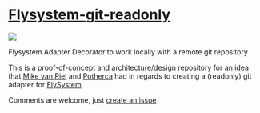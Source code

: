 # [Flysystem-git-readonly](https://github.com/potherca/flysystem-readonly-git-adapter)

[![](http://img.shields.io/badge/Project%20Stage-Research-orange.svg)](http://bl.ocks.org/potherca/raw/a2ae67caa3863a299ba0/)

Flysystem Adapter Decorator to work locally with a remote git repository

This is a proof-of-concept and architecture/design repository for 
[an idea](https://twitter.com/mvriel/status/593656999784685568) that
[Mike van Riel](https://twitter.com/mvriel/) and [Potherca](http://pother.ca) 
had in regards to creating a (readonly) git adapter for [FlySystem](flysystem.thephpleague.com)

Comments are welcome, just [create an issue](https://github.com/potherca/flysystem-readonly-git-adapter/issues/new)
